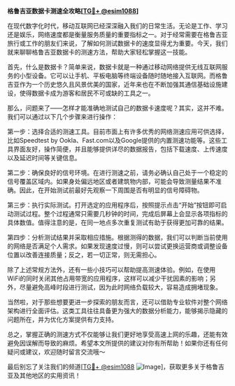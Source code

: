 **格鲁吉亚数据卡测速全攻略[[TG💪+ @esim1088](https://t.me/s/esim1088)]**

在现代数字化时代，移动互联网已经深深融入我们的日常生活。无论是工作、学习还是娱乐，网络速度都是衡量服务质量的重要指标之一。对于经常需要在格鲁吉亚旅行或工作的朋友们来说，了解如何测试数据卡的速度显得尤为重要。今天，我们就来聊聊格鲁吉亚数据卡的测速方法，帮助大家轻松掌握这一技能。

首先，什么是数据卡？简单来说，数据卡就是一种通过移动网络提供无线互联网服务的小型设备。它可以让手机、平板电脑等终端设备随时随地接入互联网。而格鲁吉亚作为一个历史悠久且风景优美的国家，近年来也在不断加强其通信基础设施建设，使得数据卡成为游客和居民不可或缺的工具之一。

那么，问题来了——怎样才能准确地测试自己的数据卡速度呢？其实，这并不难。我们可以通过以下几个步骤来进行操作：

第一步：选择合适的测速工具。目前市面上有许多优秀的网络测速应用可供选择，比如Speedtest by Ookla、Fast.com以及Google提供的内置测速功能等。这些工具界面友好，操作简便，并且能够提供详尽的数据报告，包括下载速度、上传速度以及延迟时间等关键信息。

第二步：确保良好的信号环境。在进行测速之前，请务必确认自己处于一个稳定的信号覆盖区域内。如果身处偏远地区或者建筑物内部，可能会导致测量结果不准确。因此，在开始测试前最好先观察一下周围是否有明显的信号障碍物。

第三步：执行实际测试。打开选定的应用程序后，按照提示点击“开始”按钮即可启动测试过程。整个过程通常只需要几秒钟的时间，完成后屏幕上会显示各项指标的具体数值。值得注意的是，在同一地点多次重复测试有助于获得更加可靠的结果。

第四步：分析测试结果并采取相应措施。根据测得的数据，我们可以判断当前使用的网络是否满足个人需求。如果发现速度过慢，则可以尝试更换运营商或调整设备位置以改善连接质量；反之，若一切正常，则无需担心。

除了上述常规方法外，还有一些小技巧可以帮助提高测速体验。例如，在使用WiFi的同时关闭其他占用带宽的应用程序，这样可以减少干扰因素的影响；另外，尽量避免高峰时段进行测试，因为此时网络负载较大，容易造成拥堵现象。

当然啦，对于那些想要更进一步探索的朋友而言，还可以借助专业软件对整个网络架构进行全面评估。这类工具往往具备更为强大的数据分析能力，能够揭示隐藏的问题所在，并为优化方案提供有力支持。

总之，掌握正确的测速方式不仅能够让我们更好地享受高速上网的乐趣，还能有效避免因误解而导致的麻烦。希望本文所提供的建议对你有所帮助！如果你还有任何疑问或建议，欢迎随时留言交流哦～

最后别忘了关注我们的频道[[TG💪+ @esim1088](https://t.me/s/esim1088) ![Image](https://i.postimg.cc/4NQfJmqS/Snipaste-2025-05-13-00-14-12.png)]，获取更多关于格鲁吉亚及其他地区的实用资讯！